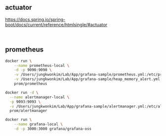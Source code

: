 ## actuator

https://docs.spring.io/spring-boot/docs/current/reference/htmlsingle/#actuator

<br>

## prometheus

```bash
docker run \
    --name prometheus-local \
    -d -p 9090:9090 \
    -v /Users/jungkwonkim/Lab/App/grafana-sample/prometheus.yml:/etc/prometheus/prometheus.yml \
    -v /Users/jungkwonkim/Lab/App/grafana-sample/heap_memory_alert.yml:/etc/prometheus/heap_memory_alert.yml \
    prom/prometheus
```

```bash
docker run -d \
  --name alertmanager-local \
  -p 9093:9093 \
  -v /Users/jungkwonkim/Lab/App/grafana-sample/alertmanager.yml:/etc/alertmanager/alertmanager.yml \
  prom/alertmanager
```

```bash
docker run \
    --name grafana-local \
    -d -p 3000:3000 grafana/grafana-oss
```

<br>

## 
